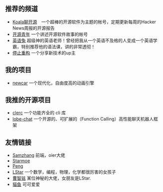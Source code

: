 ## 推荐的频道
- [Koala聊开源](https://space.bilibili.com/489667127)　一个超棒的开源软件为主题的帐号，定期更新每周的Hacker News周报的开源报告
- [开源青年](https://space.bilibili.com/501806297) 一个讲述开源软件故事的帐号
- [英语兔](https://space.bilibili.com/483162496) 超级神的英语老师！曾经把我从一个英语不及格的人变成一个英语学霸，特别推荐他的语法课，讲的非常透彻！
- [停止重构](https://space.bilibili.com/507373006) 一个分享新技术的up主

## 我的项目
- [newcar](https://github.com/Bug-Duck/newcar) 一个现代化，自由度高的动画引擎

## 我推的开源项目
- [clerc](https://github.com/clercjs/clerc) 一个功能齐全的 cli 库
- [lobe-chat](https://github.com/lobehub/lobe-chat) 一个开源的、可扩展的（Function Calling）高性能聊天机器人框架

## 友情链接
- [Samzhang](https://blog.samzhangjy.com/) 前端，oier大佬
- [Starmoe](https://hexo.hydi.xyz/)
- [Peng](https://pengs.top/)
- [LStar](https://ltx1102.com/) 一个数学，编程，物理，化学都很厉害的女孩子
- [曹智铭](https://czhiming.cn/) 某位神秘的大佬，女朋友是LStar.
- [猫鱼](bugduck.netlify.app) 可可爱爱